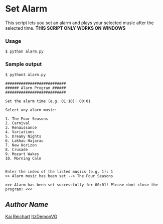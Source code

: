 # Set Alarm

This script lets you set an alarm and plays your selected music after the selected time.
**THIS SCRIPT ONLY WORKS ON WINDOWS**

### Usage
```
$ python alarm.py
```

### Sample output
```
$ python3 alarm.py 

###########################                                                                                           
###### Alarm Program ######                                                                                           
###########################                                                                                           

Set the alarm time (e.g. 01:10): 00:01

Select any alarm music:

1. The Four Seasons
2. Carnival
3. Renaissance
4. Variations
5. Dreamy Nights
6. Lakhau Hajarau
7. New Horizon
8. Crusade
9. Mozart Wakes
10. Morning Calm


Enter the index of the listed musics (e.g. 1): 1
>> Alarm music has been set --> The Four Seasons

>>> Alarm has been set successfully for 00:01! Please dont close the program! <<<
```

## *Author Name*

[Kai Reichart](https://github.com/KaiReichart)
[ItzDemonVG](https://imgur.com/ItzDemonVG)
